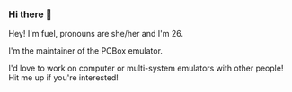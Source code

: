 ### Hi there 👋


Hey! I'm fuel, pronouns are she/her and I'm 26.

I'm the maintainer of the PCBox emulator.

I'd love to work on computer or multi-system emulators with other people!
Hit me up if you're interested!
